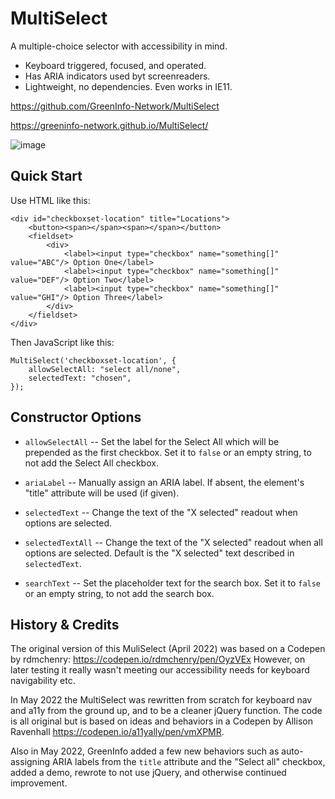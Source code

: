 # MultiSelect

A multiple-choice selector with accessibility in mind.

* Keyboard triggered, focused, and operated.
* Has ARIA indicators used byt screenreaders.
* Lightweight, no dependencies. Even works in IE11.


https://github.com/GreenInfo-Network/MultiSelect

https://greeninfo-network.github.io/MultiSelect/

![image](https://user-images.githubusercontent.com/3117633/168853931-59f36027-02a9-4e9c-bad2-375367082daa.png)



## Quick Start

Use HTML like this:

```
<div id="checkboxset-location" title="Locations">
    <button><span></span><span></span></button>
    <fieldset>
        <div>
            <label><input type="checkbox" name="something[]" value="ABC"/> Option One</label>
            <label><input type="checkbox" name="something[]" value="DEF"/> Option Two</label>
            <label><input type="checkbox" name="something[]" value="GHI"/> Option Three</label>
        </div>
    </fieldset>
</div>
```

Then JavaScript like this:
```
MultiSelect('checkboxset-location', {
    allowSelectAll: "select all/none",
    selectedText: "chosen",
});
```


## Constructor Options

* `allowSelectAll` -- Set the label for the Select All which will be prepended as the first checkbox. Set it to `false` or an empty string, to not add the Select All checkbox.

* `ariaLabel` -- Manually assign an ARIA label. If absent, the element's "title" attribute will be used (if given).

* `selectedText` -- Change the text of the "X selected" readout when options are selected.

* `selectedTextAll` -- Change the text of the "X selected" readout when all options are selected. Default is the "X selected" text described in `selectedText`.

* `searchText` -- Set the placeholder text for the search box. Set it to `false` or an empty string, to not add the search box.


## History & Credits

The original version of this MuliSelect (April 2022) was based on a Codepen by rdmchenry: https://codepen.io/rdmchenry/pen/OyzVEx However, on later testing it really wasn't meeting our accessibility needs for keyboard navigability etc.

In May 2022 the MultiSelect was rewritten from scratch for keyboard nav and a11y from the ground up, and to be a cleaner jQuery function. The code is all original but is based on ideas and behaviors in a Codepen by Allison Ravenhall https://codepen.io/a11yally/pen/vmXPMR.

Also in May 2022, GreenInfo added a few new behaviors such as auto-assigning ARIA labels from the `title` attribute and the "Select all" checkbox, added a demo, rewrote to not use jQuery, and otherwise continued improvement.
